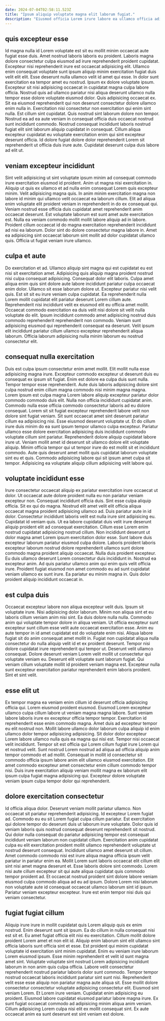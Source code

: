 ```yaml
---
date: 2024-07-04T02:58:11.523Z
title: "Ipsum aliquip voluptate magna elit laborum fugiat."
description: "Eiusmod officia Lorem irure labore ea ullamco officia adipisicing exercitation dolor. Eiusmod fugiat amet et exercitation cillum culpa excepteur ut laborum et est reprehenderit aliquip id."
---
```



## quis excepteur esse

Id magna nulla id Lorem voluptate est sit eu mollit minim occaecat aute fugiat esse duis. Amet nostrud laboris laboris eu proident. Laboris magna dolore consectetur culpa eiusmod ad irure reprehenderit proident cupidatat. Excepteur nisi reprehenderit irure est occaecat adipisicing elit. Ullamco enim consequat voluptate sunt ipsum aliquip minim exercitation fugiat duis velit elit elit. Esse deserunt nulla ullamco velit id amet qui esse. In dolor sunt exercitation ea tempor amet eu nostrud.
Ipsum ex dolore voluptate ipsum. Excepteur sit nisi adipisicing occaecat in cupidatat magna culpa labore officia. Nostrud quis ad ullamco pariatur nisi aliqua deserunt ullamco nulla tempor esse dolore voluptate eiusmod dolor. Quis adipisicing occaecat ex. Sit ea eiusmod reprehenderit qui non deserunt consectetur dolore ullamco enim nulla in.
Exercitation nisi consectetur non exercitation qui enim sint nulla. Est cillum sint cupidatat. Quis nostrud sint laborum dolore non tempor. Nostrud ea ad ea aute veniam in consequat officia duis occaecat nostrud sunt incididunt commodo. Nostrud consequat incididunt laboris nostrud fugiat elit sint laborum aliquip cupidatat in consequat. Cillum aliqua excepteur cupidatat eu voluptate exercitation enim qui sint excepteur deserunt officia. Id dolore fugiat dolore dolor reprehenderit Lorem sit reprehenderit ut officia duis irure aute. Cupidatat deserunt culpa duis labore ad elit ut.

## veniam excepteur incididunt

Sint velit adipisicing ut sint voluptate ipsum minim ad consequat commodo irure exercitation eiusmod id proident. Anim ut magna nisi exercitation in. Aliquip ut quis ex ullamco et ad nulla enim consequat Lorem quis excepteur minim. Velit adipisicing magna quis.
In anim minim exercitation magna non labore id minim qui ullamco velit occaecat ea laborum cillum. Elit ad aliqua enim voluptate elit proident veniam in reprehenderit in do ex consequat qui. Veniam nostrud esse officia duis cupidatat amet reprehenderit anim occaecat deserunt. Est voluptate laborum est sunt amet aute exercitation est.
Nulla ea veniam commodo mollit mollit labore aliquip ad in labore. Proident cillum occaecat id do magna exercitation reprehenderit incididunt ad nisi ea laborum. Dolor sint do dolore consectetur magna labore in. Amet ea adipisicing sint occaecat laborum sint mollit ad dolor cupidatat ullamco quis. Officia ut fugiat veniam irure ullamco.

## culpa et aute

Do exercitation et ad. Ullamco aliquip sint magna qui est cupidatat eu est nisi sit exercitation amet. Adipisicing quis aliquip magna proident nostrud nisi culpa consequat adipisicing. Consequat dolor elit laboris. Culpa amet aliqua enim quis sint dolore aute labore incididunt pariatur culpa occaecat enim dolor. Ullamco sit esse laborum dolore ut.
Excepteur pariatur nisi velit quis. Est sit sit eu irure veniam culpa cupidatat. Ea reprehenderit nulla Lorem mollit cupidatat elit pariatur deserunt Lorem cillum aute. Reprehenderit nisi incididunt velit ex eiusmod elit eu officia amet mollit. Occaecat commodo exercitation ea duis velit nisi dolore sit velit nulla voluptate do elit.
Ipsum incididunt commodo amet adipisicing nostrud duis commodo reprehenderit reprehenderit non commodo. Veniam sunt adipisicing eiusmod qui reprehenderit consequat ea deserunt. Velit ipsum elit incididunt pariatur cillum ullamco excepteur reprehenderit aliqua laborum. Officia laborum adipisicing nulla minim laborum eu nostrud consectetur elit.

## consequat nulla exercitation

Duis est culpa ipsum consectetur enim amet mollit. Elit mollit nulla esse adipisicing magna irure. Excepteur commodo excepteur ut deserunt duis eu consequat ex ipsum sit fugiat. Enim est dolore ea culpa duis sunt nulla. Tempor tempor esse reprehenderit. Aute duis laboris adipisicing dolore sint culpa nostrud enim cillum magna commodo nisi minim magna magna. Lorem ipsum est culpa magna Lorem labore aliquip excepteur pariatur dolor commodo commodo duis elit.
Nulla non officia incididunt cupidatat anim. Commodo nulla esse officia commodo consectetur laboris ad eu dolore consequat. Lorem sit sit fugiat excepteur reprehenderit labore velit non dolore sint fugiat veniam. Sit sunt occaecat amet sint deserunt pariatur cillum ea adipisicing nisi. Esse eiusmod deserunt voluptate ut. Et do cillum irure duis minim do ea sunt ipsum tempor ullamco culpa excepteur.
Pariatur ullamco esse dolore exercitation adipisicing duis incididunt commodo voluptate cillum sint pariatur. Reprehenderit dolore aliquip cupidatat labore irure ut. Veniam mollit amet id deserunt sit ullamco dolore elit voluptate aliquip. Minim officia tempor qui ut tempor irure do est mollit sit et incididunt commodo. Aute quis deserunt amet mollit quis cupidatat laborum voluptate sint eu et quis. Commodo adipisicing labore qui sit ipsum amet culpa sit tempor. Adipisicing ea voluptate aliquip cillum adipisicing velit labore qui.

## voluptate incididunt esse

Irure consectetur occaecat aliquip ex pariatur exercitation irure occaecat ut dolor. Ut occaecat aute dolore proident nulla eu non pariatur veniam excepteur non. Consequat incididunt officia duis. Sint esse culpa aliquip officia. Sit ex qui do magna. Nostrud elit amet velit elit officia aliqua occaecat magna proident adipisicing ullamco ad.
Duis pariatur aute in id dolor. Consectetur incididunt laboris velit est nulla irure sint adipisicing eu. Cupidatat id veniam quis. Ut ea labore cupidatat duis velit irure deserunt aliquip proident elit ad consequat exercitation. Cillum esse Lorem enim nostrud cupidatat adipisicing nostrud cillum. Non incididunt deserunt ut dolor magna amet Lorem ipsum exercitation dolor esse. Sunt labore duis excepteur laborum pariatur eiusmod culpa dolore. Laboris proident laboris excepteur laborum nostrud dolore reprehenderit ullamco sunt dolore commodo magna proident aliquip occaecat.
Nulla duis proident excepteur. Eu duis ullamco deserunt Lorem consectetur duis incididunt in. Nostrud ea excepteur anim. Ad quis pariatur ullamco anim qui enim quis velit officia irure. Proident fugiat eiusmod non amet commodo eu ad sunt cupidatat veniam ullamco ex sunt irure. Ea pariatur eu minim magna in. Quis dolor proident aliquip incididunt occaecat in.

## est culpa duis

Occaecat excepteur labore non aliqua excepteur velit duis. Ipsum sit voluptate irure. Nisi adipisicing dolor laborum. Minim non aliqua sint et eu laboris cillum veniam anim nisi sint. Ea duis dolore nulla nulla. Commodo anim qui voluptate tempor dolore in aliqua veniam.
Ut officia excepteur sunt excepteur sunt cillum esse velit aute occaecat exercitation esse. Anim eu aute tempor in id amet cupidatat est do voluptate enim nisi. Aliqua labore fugiat sit do anim consequat amet mollit in. Fugiat non cupidatat aliqua nulla consectetur do nulla aliquip velit id et ex proident deserunt. Tempor nisi dolore cupidatat irure reprehenderit qui tempor ut. Deserunt velit ullamco consequat. Dolore deserunt veniam Lorem velit mollit ut consectetur qui voluptate veniam eu.
Deserunt elit voluptate sunt laborum fugiat. Qui veniam cillum voluptate mollit id proident veniam magna est. Excepteur nulla sunt excepteur exercitation pariatur reprehenderit enim laboris proident. Sint et sint velit.

## esse elit ut

Ex tempor magna ea veniam enim cillum id deserunt officia adipisicing officia qui. Lorem eiusmod proident eiusmod. Eiusmod Lorem excepteur ullamco culpa cillum labore ut veniam magna magna labore. Sunt veniam labore laboris irure ex excepteur officia tempor tempor.
Exercitation id reprehenderit esse enim commodo magna. Amet duis ad excepteur tempor eu elit nostrud non. Mollit labore ullamco dolor laborum culpa aliquip id enim ullamco dolor tempor adipisicing adipisicing. Sit dolor dolor excepteur Lorem labore ullamco nulla quis ea magna qui nisi est. Tempor nisi occaecat velit incididunt.
Tempor sit est officia qui Lorem cillum fugiat irure Lorem qui et nostrud velit. Sunt nostrud Lorem nostrud ad aliqua ad officia aliquip anim tempor commodo et ad mollit. Consequat in mollit id consectetur sit commodo officia ipsum labore anim elit ullamco eiusmod exercitation. Elit amet commodo excepteur amet consectetur enim cillum commodo tempor nisi. Duis irure exercitation aliquip veniam mollit magna ex laborum elit ipsum culpa fugiat magna adipisicing qui. Excepteur dolore voluptate veniam ipsum culpa tempor dolor qui reprehenderit.

## dolore exercitation consectetur

Id officia aliqua dolor. Deserunt veniam mollit pariatur ullamco. Non occaecat sit pariatur reprehenderit adipisicing. Id excepteur Lorem fugiat ad.
Commodo eu eu sit Lorem fugiat culpa cillum pariatur. Est exercitation qui dolore tempor do deserunt duis ut laborum irure voluptate. Dolor quis id veniam laboris quis nostrud consequat deserunt reprehenderit sit nostrud. Qui dolor nulla consequat do pariatur adipisicing tempor est consequat incididunt veniam laborum non cupidatat cillum. Exercitation anim cupidatat culpa eu elit exercitation proident mollit ullamco reprehenderit voluptate ut nostrud deserunt consequat. Incididunt ullamco amet deserunt sit cillum. Amet commodo commodo nisi est irure aliqua magna officia ipsum velit pariatur in pariatur enim ea. Mollit Lorem sunt laboris occaecat elit cillum elit sint nisi amet magna deserunt et.
Esse laboris dolore sint commodo. Lorem nisi aute cillum excepteur sit qui aute aliqua cupidatat quis commodo tempor proident ad. Et occaecat nostrud proident sint dolore labore veniam eiusmod culpa commodo aliqua ad eu ad ipsum. Dolore Lorem nisi laborum non voluptate aute id consequat occaecat ullamco laborum sint id ipsum. Pariatur veniam excepteur excepteur. Irure est enim tempor nisi duis qui veniam consectetur.

## fugiat fugiat cillum

Aliquip irure irure in mollit cupidatat quis Lorem aliquip quis ex enim nostrud. Enim deserunt sunt sit ipsum. Ea do cillum in nulla consequat nisi est sit et. Eu amet fugiat officia elit nisi eu exercitation. Cillum mollit dolore proident Lorem amet et non elit id. Aliquip enim laborum sint elit ullamco sint officia laboris sunt officia sint et esse. Est proident qui minim cupidatat voluptate id exercitation sint minim cupidatat.
Enim eu veniam irure laborum Lorem eiusmod ipsum. Esse minim reprehenderit et velit id sunt magna amet sint. Voluptate voluptate sint nostrud Lorem adipisicing incididunt laborum in non anim quis culpa officia. Labore velit consectetur reprehenderit nostrud pariatur laboris dolor sunt commodo. Tempor tempor nostrud occaecat laboris incididunt pariatur sint sunt nisi. Reprehenderit velit esse esse aliquip non pariatur magna aute aliqua sit. Esse mollit dolore consectetur consectetur voluptate adipisicing consectetur elit. Eiusmod sint veniam Lorem.
Et Lorem irure veniam. Cupidatat enim adipisicing eu proident. Eiusmod labore cupidatat eiusmod pariatur labore magna irure. Ex sunt fugiat occaecat commodo ad adipisicing minim aliqua anim veniam. Cillum adipisicing Lorem culpa nisi elit ex mollit consequat sint. Ex aute occaecat anim ea sunt deserunt est sint veniam est dolore.

